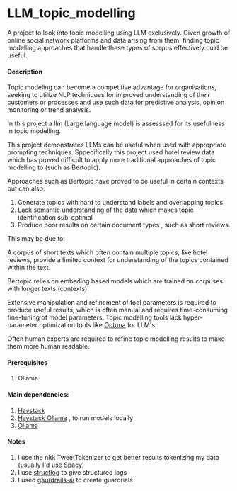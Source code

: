 # LLM_topic_modelling
A project to look into topic modelling using LLM exclusively. Given growth of online social network platforms and data arising from them, finding topic modelling approaches that handle these types of sorpus effectively ould be useful.

#### Description
Topic modeling can become a competitive advantage for organisations, seeking to utilize NLP techniques for improved understanding of their customers or processes and use such data for predictive analysis, opinion monitoring or trend analysis.

In this project a llm (Large language model) is assesssed for its usefulness in topic modelling.

This project demonstrates LLMs can be useful when  used with appropriate prompting techniques. Sppecifically this project used hotel review data which has proved difficult to apply more traditional approaches of topic modelling to (such as Bertopic).

Approaches such as Bertopic have proved to be useful in certain contexts but can also:
1. Generate topics with hard to understand labels and  overlapping topics
2. Lack semantic understanding of the data which makes topic identification sub-optimal
3. Produce poor results on certain document types , such as short reviews.

This may be due to:

A corpus of short texts which often contain multiple topics, like hotel reviews, 
provide a limited context for understanding of the topics contained within the text. 

Bertopic relies on embeding based models which are trained on corpuses with longer texts (contexts).

Extensive  manipulation and refinement of tool parameters is required to produce useful results, which is often manual and requires time-consuming fine-tuning of model parameters. Topic modelling tools lack hyper-parameter optimization tools like [Optuna](https://optuna.org/) for LLM's.

Often human experts are required to refine topic modelling results to make them more human readable.

#### Prerequisites

1. Ollama

#### Main dependencies:

1. [Haystack](https://haystack.deepset.ai/)
2. [Haystack Ollama](https://haystack.deepset.ai/integrations/ollama) , to run models locally
3. [Ollama](https://github.com/ollama/ollama)

#### Notes
1. I use the nltk TweetTokenizer to get better results tokenizing my data (usually I'd use Spacy)
2. I use [structlog](https://www.structlog.org/en/stable/) to give structured logs
3. I used [gaurdrails-ai](https://www.guardrailsai.com/) to create guardrials
